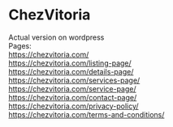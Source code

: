 # ChezVitoria

Actual version on wordpress <br>
Pages: <br>
https://chezvitoria.com/ <br>
https://chezvitoria.com/listing-page/ <br>
https://chezvitoria.com/details-page/ <br>
https://chezvitoria.com/services-page/ <br>
https://chezvitoria.com/service-page/ <br>
https://chezvitoria.com/contact-page/ <br>
https://chezvitoria.com/privacy-policy/ <br>
https://chezvitoria.com/terms-and-conditions/ <br>
